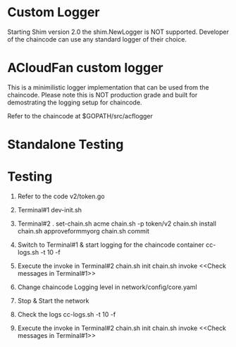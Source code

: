 Custom Logger
=============
Starting Shim version 2.0 the shim.NewLogger is NOT supported.
Developer of the chaincode can use any standard logger of their
choice.

ACloudFan custom logger
=======================
This is a minimilistic logger implementation that can be used
from the chaincode. Please note this is NOT production grade
and built for demostrating the logging setup for chaincode.

Refer to the chaincode at   $GOPATH/src/acflogger

Standalone Testing
==================


Testing
=======
1. Refer to the code v2/token.go

2. Terminal#1
dev-init.sh

3. Terminal#2
. set-chain.sh acme
chain.sh -p token/v2
chain.sh install
chain.sh approveformmyorg
chain.sh commit

4. Switch to Terminal#1 & start logging for the chaincode container
cc-logs.sh -t 10 -f

5. Execute the invoke in Terminal#2
chain.sh init
chain.sh invoke
<<Check messages in Terminal#1>>

6. Change chaincode Logging level in network/config/core.yaml

7. Stop & Start the network

8. Check the logs
cc-logs.sh -t 10 -f

9.  Execute the invoke in Terminal#2
chain.sh init
chain.sh invoke
<<Check messages in Terminal#1>>